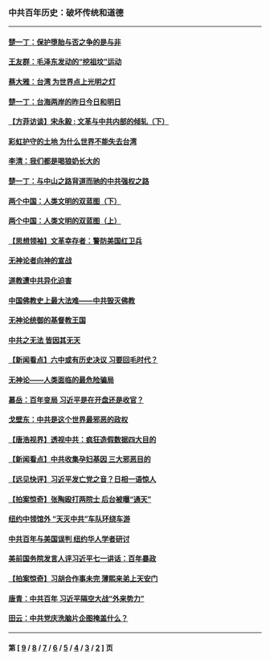 ### 中共百年历史：破坏传统和道德
---
#### [楚一丁：保护堕胎与否之争的是与非](../../pages/nf1176114/n13815642.md?12200430) 
#### [王友群：毛泽东发动的“挖祖坟”运动](../../pages/nf1176114/n13723639.md?12200430) 
#### [蔡大雅：台湾 为世界点上光明之灯](../../pages/nf1176114/n13531530.md?12200430) 
#### [楚一丁：台海两岸的昨日今日和明日](../../pages/nf1176114/n13531468.md?12200430) 
#### [【方菲访谈】宋永毅 : 文革与中共内部的倾轧（下）](../../pages/nf1176114/n13486836.md?12200430) 
#### [彩虹护守的土地 为什么世界不能失去台湾](../../pages/nf1176114/n13476849.md?12200430) 
#### [李清：我们都是喝狼奶长大的](../../pages/nf1176114/n13471478.md?12200430) 
#### [楚一丁：与中山之路背道而驰的中共强权之路](../../pages/nf1176114/n13437270.md?12200430) 
#### [两个中国：人类文明的双蓝图（下）](../../pages/nf1176114/n13423132.md?12200430) 
#### [两个中国：人类文明的双蓝图（上）](../../pages/nf1176114/n13422687.md?12200430) 
#### [【思想领袖】文革幸存者：警防美国红卫兵](../../pages/nf1176114/n13339289.md?12200430) 
#### [无神论者向神的宣战](../../pages/nf1176114/n13281535.md?12200430) 
#### [道教遭中共异化迫害](../../pages/nf1176114/n13281463.md?12200430) 
#### [中国佛教史上最大法难——中共毁灭佛教](../../pages/nf1176114/n13281397.md?12200430) 
#### [无神论统御的基督教王国](../../pages/nf1176114/n13281280.md?12200430) 
#### [中共之无法 皆因其无天](../../pages/nf1176114/n13281088.md?12200430) 
#### [【新闻看点】六中或有历史决议 习要回毛时代？](../../pages/nf1176114/n13222895.md?12200430) 
#### [无神论——人类面临的最危险骗局](../../pages/nf1176114/n13196137.md?12200430) 
#### [慕岳：百年变局 习近平是在开盘还是收官？](../../pages/nf1176114/n13206516.md?12200430) 
#### [戈壁东：中共是这个世界最邪恶的政权](../../pages/nf1176114/n13085641.md?12200430) 
#### [【唐浩视界】透视中共：疯狂造假数据四大目的](../../pages/nf1176114/n13080590.md?12200430) 
#### [【新闻看点】中共收集孕妇基因 三大邪恶目的](../../pages/nf1176114/n13077182.md?12200430) 
#### [【远见快评】习近平发亡党之音？日相一语惊人](../../pages/nf1176114/n13074809.md?12200430) 
#### [【拍案惊奇】张陶殴打两院士 后台被曝“通天”](../../pages/nf1176114/n13070496.md?12200430) 
#### [纽约中领馆外 “天灭中共”车队环绕车游](../../pages/nf1176114/n13070693.md?12200430) 
#### [中共百年与美国误判 纽约华人学者研讨](../../pages/nf1176114/n13067969.md?12200430) 
#### [美前国务院发言人评习近平七一讲话：百年暴政](../../pages/nf1176114/n13066986.md?12200430) 
#### [【拍案惊奇】习胡合作事未完 薄熙来弟上天安门](../../pages/nf1176114/n13065867.md?12200430) 
#### [唐青：中共百年 习近平隔空大战“外来势力”](../../pages/nf1176114/n13065976.md?12200430) 
#### [田云：中共党庆洗脑片企图掩盖什么？](../../pages/nf1176114/n13064395.md?12200430) 

---
#### 第 [ [9](./9.md?12200430) / [8](./8.md?12200430) / [7](./7.md?12200430) / [6](./6.md?12200430) / [5](./5.md?12200430) / [4](./4.md?12200430) / [3](./3.md?12200430) / [2](./2.md?12200430) ] 页
